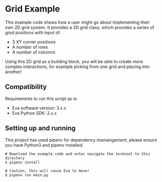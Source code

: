 # Grid Example

This example code shows how a user might go about implementing their own 2D grid system. It provides a 2D grid class, which provides a series of grod positions with input of:

- 3 XY corner positions
- A number of rows
- A number of columns

Using this 2D grid as a building block, you will be able to create more complex interactions, for example picking from one grid and placing into another!

## Compatibility

Requirements to run this script as is:

- Eva software version: 3.x.x
- Eva Python SDK: 2.x.x

## Setting up and running

This project has used pipenv for dependency mamangement, please ensure you have Python3 and pipenv installed.

    # Download the example code and enter navigate the terminal to this directory
    $ pipenv install

    # Caution, this will cause Eva to move!
    $ pipenv run main.py
